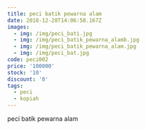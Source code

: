 ```yaml
---
title: peci batik pewarna alam
date: 2018-12-28T14:06:58.167Z
images:
  - img: /img/peci_bati.jpg
  - img: /img/peci_batik_pewarna_alamb.jpg
  - img: /img/peci_batik_pewarna_alam.jpg
  - img: /img/peci_bat.jpg
code: peci002
price: '100000'
stock: '10'
discount: '0'
tags:
  - peci
  - kopiah
---
```

peci batik pewarna alam
